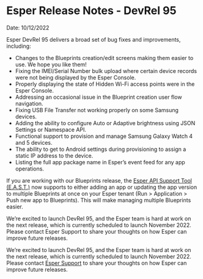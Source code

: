 # Esper Release Notes - DevRel 95

Date: 10/12/2022

Esper DevRel 95 delivers a broad set of bug fixes and improvements, including:

- Changes to the Blueprints creation/edit screens making them easier to use. We hope you like them!
- Fixing the IMEI/Serial Number bulk upload where certain device records were not being displayed by the Esper Console.
- Properly displaying the state of Hidden Wi-Fi access points were in the Esper Console.
- Addressing an occasional issue in the Blueprint creation user flow navigation.
- Fixing USB File Transfer not working properly on some Samsung devices.
- Adding the ability to configure Auto or Adaptive brightness using JSON Settings or Namespace API.
- Functional support to provision and manage Samsung Galaxy Watch 4 and 5 devices.
- The ability to get to Android settings during provisioning to assign a static IP address to the device.
- Listing the full app package name in Esper’s event feed for any app operations.

If you are working with our Blueprints release, the [Esper API Support Tool (E.A.S.T.)](https://github.com/esper-io/esper-api-support-tool) now supports to either adding an app or updating the app version to multiple Blueprints at once on your Esper tenant (Run > Application > Push new app to Blueprints). This will make managing multiple Blueprints easier.  

We’re excited to launch DevRel 95, and the Esper team is hard at work on the next release, which is currently scheduled to launch November 2022. Please contact Esper Support to share your thoughts on how Esper can improve future releases.


We’re excited to launch DevRel 95, and the Esper team is hard at work on the next release, which is currently scheduled to launch November 2022.
Please contact [Esper Support](mailto:support@esper.io) to share your thoughts on how Esper can improve future releases.




